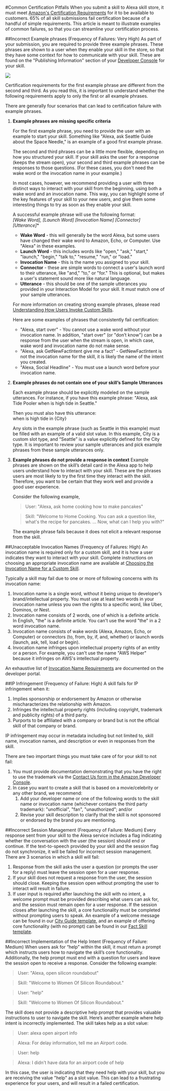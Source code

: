 #Common Certification Pitfalls
When you submit a skill to Alexa skill store, it must meet [Amazon's Certification Requirements](https://developer.amazon.com/public/solutions/alexa/alexa-skills-kit/docs/alexa-skills-kit-submission-checklist) for it to be available to customers. 65% of all skill submissions fail certification because of a handful of simple requirements. This article is meant to illustrate examples of common failures, so that you can streamline your certification process.

##Incorrect Example phrases (Frequency of Failures: Very High)
As part of your submission, you are required to provide three example phrases.  These phrases are shown to a user when they enable your skill in the store, so that they have some context for how to communicate with your skill.  These are found on the "Publishing Information" section of your [Developer Console](https://developer.amazon.com/edw/home.html#/skills/list) for your skill.

![](https://m.media-amazon.com/images/G/01/mobile-apps/dex/alexa/alexa-skills-skit/blog/common_pitfalls/example_phrases._TTH_.png)


Certification requirements for the first example phrase are different from the second and third. As you read this, it is important to understand whether the following requirements apply to only the first or all example phrases.

There are generally four scenarios that can lead to certification failure with example phrases.

1.  **Example phrases are missing specific criteria**

    For the first example phrase, you need to provide the user with an example to start your skill.  Something like "Alexa, ask Seattle Guide about the Space Needle," is an example of a good first example phrase.

    The second and third phrases can be a little more flexible, depending on how you structured your skill.  If your skill asks the user for a response (keeps the stream open), your second and third example phrases can be responses to those questions. (For these cases, you don't need the wake word or the invocation name in your example.)
    
    In most cases, however, we recommend providing a user with three distinct ways to interact with your skill from the beginning, using both a wake word and an invocation name.  This way, you can highlight some of the key features of your skill to your new users, and give them some interesting things to try as soon as they enable your skill.

    A successful example phrase will use the following format:</br>
    **[Wake Word], [Launch Word] [Invocation Name] [Connector*] [Utterance]**

    * **Wake Word** - this will generally be the word Alexa, but some users have changed their wake word to Amazon, Echo, or Computer.  Use "Alexa" in these examples.
    * **Launch Word** - this includes words like "open," "ask," "start," "launch," "begin," "talk to," "resume," "run," or "load."
    * **Invocation Name** - this is the name you assigned to your skill.
    * **Connector** - these are simple words to connect a user's launch word to their utterance, like "and," "to," or "for."  This is optional, but makes a user's statement sound more like natural language.
    * **Utterance** - this should be one of the sample utterances you provided in your Interaction Model for your skill.  It *must* match one of your sample utterances.

    For more information on creating strong example phrases, please read [Understanding How Users Invoke Custom Skills](https://developer.amazon.com/public/solutions/alexa/alexa-skills-kit/docs/supported-phrases-to-begin-a-conversation).

    Here are some examples of phrases that consistently fail certification:
    *  "Alexa, start over" - You cannot use a wake word without your invocation name. In addition, "start over" (or "don’t know") can be a response from the user when the stream is open, in which case, wake word and invocation name do not make sense.
    *  "Alexa, ask GetNewFactIntent give me a fact" - GetNewFactIntent is not the invocation name for the skill, it is likely the name of the intent you created.
    *  "Alexa, Social Headline" - You must use a launch word before your invocation name.

2.  **Example phrases do not contain one of your skill’s Sample Utterances**

    Each example phrase should be explicitly modeled on the sample utterances. For instance, if you have this example phrase:
        "Alexa, ask Tide Pooler when is high tide in Seattle."

    Then you must also have this utterance:  
        <Intent Name> when is high tide in {City}

    Any slots in the example phrase (such as Seattle in this example) must be filled with an example of a valid slot value. In this example, City is a custom slot type, and “Seattle” is a value explicitly defined for the City type.  It is important to review your sample utterances and pick example phrases from these sample utterances only.
    
3.  **Example phrases do not provide a response in context**
    Example phrases are shown on the skill’s detail card in the Alexa app to help users understand how to interact with your skill. These are the phrases users are most likely to try the first time they interact with the skill. Therefore, you want to be certain that they work well and provide a good user experience.

    Consider the following example,
    > User: "Alexa, ask home cooking how to make pancakes"

    > Skill: "Welcome to Home Cooking. You can ask a question like, what's the recipe for pancakes. ... Now, what can I help you with?"
    
    The example phrase fails because it does not elicit a relevant response from the skill.

##Unacceptable Invocation Names (Frequency of Failures: High)
An invocation name is required only for a custom skill, and it is how a user indicates they want to interact with your skill. Complete instructions on choosing an appropriate invocation name are available at [Choosing the Invocation Name for a Custom Skill](https://developer.amazon.com/public/solutions/alexa/alexa-skills-kit/docs/choosing-the-invocation-name-for-an-alexa-skill).

Typically a skill may fail due to one or more of following concerns with its invocation name:

1.  Invocation name is a single word, without it being unique to developer’s brand/intellectual property.  You must use at least two words in your invocation name unless you own the rights to a specific word, like Uber, Dominos, or Nest.
2.  Invocation name consists of 2 words, one of which is a definite article.  In English, "the" is a definite article.  You can't use the word "the" in a 2 word invocation name.
3.  Invocation name consists of wake words (Alexa, Amazon, Echo, or Computer) or connectors (to, from, by, if, and, whether) or launch words (launch, ask, tell, load or begin).
4.  Invocation name infringes upon intellectual property rights of an entity or a person.  For example, you can't use the name "AWS Helper" because it infringes on AWS's intellectual property.

An exhaustive list of [Invocation Name Requirements](https://developer.amazon.com/public/solutions/alexa/alexa-skills-kit/docs/choosing-the-invocation-name-for-an-alexa-skill#invocation-name-requirements) are documented on the developer portal. 

##IP Infringement (Frequency of Failure: High)
A skill fails for IP infringement when it:
1.  Implies sponsorship or endorsement by Amazon or otherwise mischaracterizes the relationship with Amazon.
2.  Infringes the intellectual property rights (including copyright, trademark and publicity rights) of a third party.
3.  Purports to be affiliated with a company or brand but is not the official skill of that company or brand.

IP infringement may occur in metadata including but not limited to, skill name, invocation names, and description or even in responses from the skill.

There are two important things you must take care of for your skill to not fail:
1.  You must provide documentation demonstrating that you have the right to use the trademark via the [Contact Us form in the Amazon Developer Console](https://developer.amazon.com/public/support/contact/contact-us).
2. In case you want to create a skill that is based on a movie/celebrity or any other brand, we recommend:
    1.  Add your developer name or one of the following words to the skill name or invocation name (whichever contains the third party trademark): "unofficial", "fan", "unauthorized"; and/or
    2.  Revise your skill description to clarify that the skill is not sponsored or endorsed by the brand you are mentioning.

##Incorrect Session Management (Frequency of Failure: Medium)
Every response sent from your skill to the Alexa service includes a flag indicating whether the conversation with the user (the session) should end or continue. If the text-to-speech provided by your skill and the session flag do not synchronize, it will be failed for incorrect session management.
There are 3 scenarios in which a skill will fail:
1.  Response from the skill asks the user a question (or prompts the user for a reply) must leave the session open for a user response.
2.  If your skill does not request a response from the user, the session should close.  Keeping the session open without prompting the user to interact will result in failure.
3.  If user input is required after launching the skill with no intent, a welcome prompt must be provided describing what users can ask for, and the session must remain open for a user response. If the session closes after launching the skill, a core functionality must be completed without prompting users to speak.  An example of a welcome message can be found in our [City Guide template](https://github.com/alexa/skill-sample-nodejs-city-guide), and an example of offering core functionality (with no prompt) can be found in our [Fact Skill template](https://github.com/alexa/skill-sample-nodejs-fact).

##Incorrect Implementation of the Help Intent (Frequency of Failure: Medium)
When users ask for “help” within the skill, it must return a prompt which instructs users how to navigate the skill’s core functionality. Additionally, the help prompt must end with a question for users and leave the session open to receive a response. Consider the following example:
> User: "Alexa, open silicon roundabout" 

> Skill: "Welcome to Women Of Silicon Roundabout."

>User: "help" 

>Skill: "Welcome to Women Of Silicon Roundabout."

The skill does not provide a descriptive help prompt that provides valuable instructions to user to navigate the skill. Here’s another example where help intent is incorrectly implemented. The skill takes help as a slot value:

>User: alexa open airport info 

>Alexa: For delay information, tell me an Airport code. 

>User: help 

>Alexa: I didn't have data for an airport code of help

In this case, the user is indicating that they need help with your skill, but you are receiving the value "help" as a slot value.  This can lead to a frustrating experience for your users, and will result in a failed certification.
